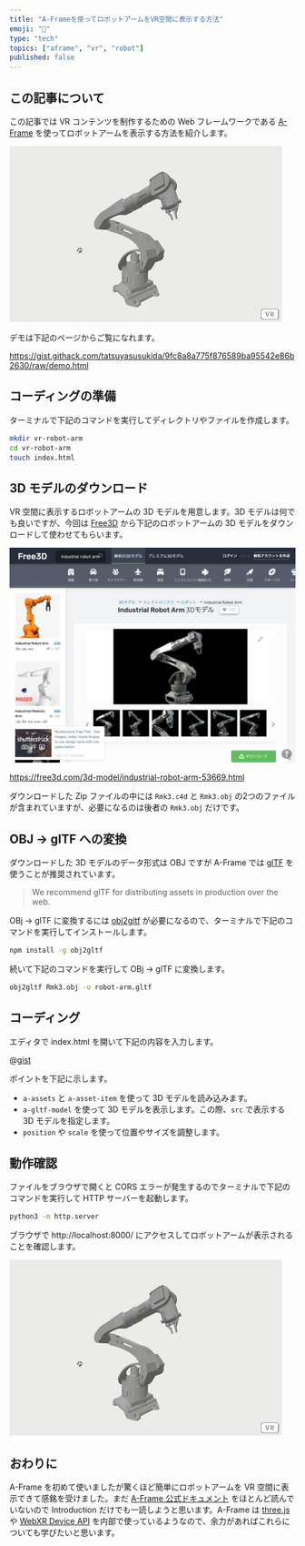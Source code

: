 ```yaml
---
title: "A-Frameを使ってロボットアームをVR空間に表示する方法"
emoji: "🦾"
type: "tech"
topics: ["aframe", "vr", "robot"]
published: false
---
```


## この記事について

この記事では VR コンテンツを制作するための Web フレームワークである [A-Frame](https://aframe.io/) を使ってロボットアームを表示する方法を紹介します。

![](/images/articles/display-a-robot-arm-in-vr-using-a-frame/about-01.gif)

デモは下記のページからご覧になれます。

https://gist.githack.com/tatsuyasusukida/9fc8a8a775f876589ba95542e86b2630/raw/demo.html



## コーディングの準備

ターミナルで下記のコマンドを実行してディレクトリやファイルを作成します。

```sh
mkdir vr-robot-arm
cd vr-robot-arm
touch index.html
```



## 3D モデルのダウンロード

VR 空間に表示するロボットアームの 3D モデルを用意します。3D モデルは何でも良いですが、今回は [Free3D](https://free3d.com/) から下記のロボットアームの 3D モデルをダウンロードして使わせてもらいます。

![](/images/articles/display-a-robot-arm-in-vr-using-a-frame/download-01.png)

https://free3d.com/3d-model/industrial-robot-arm-53669.html

ダウンロードした Zip ファイルの中には `Rmk3.c4d` と `Rmk3.obj` の2つのファイルが含まれていますが、必要になるのは後者の `Rmk3.obj` だけです。



## OBJ → glTF への変換

ダウンロードした 3D モデルのデータ形式は OBJ ですが A-Frame では [glTF](https://www.khronos.org/gltf/) を使うことが推奨されています。

> We recommend glTF for distributing assets in production over the web. 

OBj → glTF に変換するには [obj2gltf](https://www.npmjs.com/package/obj2gltf) が必要になるので、ターミナルで下記のコマンドを実行してインストールします。

```sh
npm install -g obj2gltf
```

続いて下記のコマンドを実行して OBj → glTF に変換します。

```sh
obj2gltf Rmk3.obj -o robot-arm.gltf
```



## コーディング

エディタで index.html を開いて下記の内容を入力します。

@[gist](https://gist.github.com/tatsuyasusukida/9fc8a8a775f876589ba95542e86b2630?file=demo.html)

ポイントを下記に示します。

- `a-assets` と `a-asset-item` を使って 3D モデルを読み込みます。
- `a-gltf-model` を使って 3D モデルを表示します。この際、`src` で表示する 3D モデルを指定します。
- `position` や `scale` を使って位置やサイズを調整します。



## 動作確認

ファイルをブラウザで開くと CORS エラーが発生するのでターミナルで下記のコマンドを実行して HTTP サーバーを起動します。

```sh
python3 -m http.server
```

ブラウザで http://localhost:8000/ にアクセスしてロボットアームが表示されることを確認します。

![](/images/articles/display-a-robot-arm-in-vr-using-a-frame/check-01.gif)



## おわりに

A-Frame を初めて使いましたが驚くほど簡単にロボットアームを VR 空間に表示できて感銘を受けました。まだ [A-Frame 公式ドキュメント](https://aframe.io/docs/) をほとんど読んでいないので Introduction だけでも一読しようと思います。A-Frame は [three.js](https://threejs.org/) や [WebXR Device API](https://developer.mozilla.org/docs/Web/API/WebXR_Device_API) を内部で使っているようなので、余力があればこれらについても学びたいと思います。
